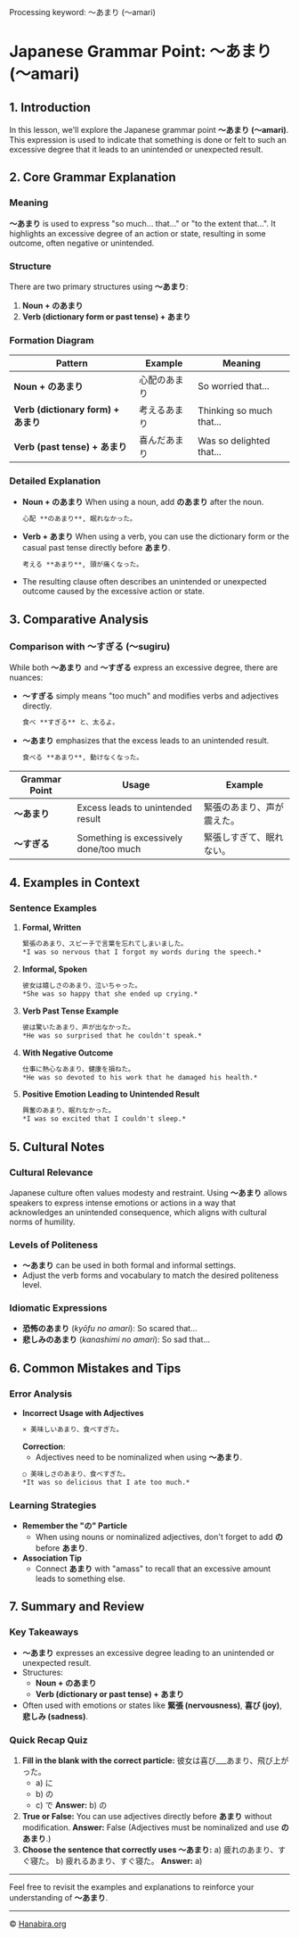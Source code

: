 Processing keyword: ～あまり (〜amari)
# Japanese Grammar Point: ～あまり (〜amari)

## 1. Introduction
In this lesson, we'll explore the Japanese grammar point **～あまり (〜amari)**. This expression is used to indicate that something is done or felt to such an excessive degree that it leads to an unintended or unexpected result.
## 2. Core Grammar Explanation
### Meaning
**～あまり** is used to express "so much... that..." or "to the extent that...". It highlights an excessive degree of an action or state, resulting in some outcome, often negative or unintended.
### Structure
There are two primary structures using **～あまり**:
1. **Noun + のあまり**
2. **Verb (dictionary form or past tense) + あまり**
### Formation Diagram
| **Pattern**                       | **Example**        | **Meaning**                         |
|-----------------------------------|--------------------|-------------------------------------|
| **Noun + のあまり**               | 心配のあまり       | So worried that...                  |
| **Verb (dictionary form) + あまり** | 考えるあまり       | Thinking so much that...            |
| **Verb (past tense) + あまり**     | 喜んだあまり       | Was so delighted that...            |
### Detailed Explanation
- **Noun + のあまり**
  When using a noun, add **のあまり** after the noun.
  ```markdown
  心配 **のあまり**, 眠れなかった。
  ```
- **Verb + あまり**
  When using a verb, you can use the dictionary form or the casual past tense directly before **あまり**.
  ```markdown
  考える **あまり**, 頭が痛くなった。
  ```
- The resulting clause often describes an unintended or unexpected outcome caused by the excessive action or state.
## 3. Comparative Analysis
### Comparison with 〜すぎる (〜sugiru)
While both **〜あまり** and **〜すぎる** express an excessive degree, there are nuances:
- **〜すぎる** simply means "too much" and modifies verbs and adjectives directly.
  ```markdown
  食べ **すぎる** と、太るよ。
  ```
- **〜あまり** emphasizes that the excess leads to an unintended result.
  ```markdown
  食べる **あまり**, 動けなくなった。
  ```
| **Grammar Point** | **Usage**                               | **Example**                                 |
|-------------------|-----------------------------------------|---------------------------------------------|
| **〜あまり**      | Excess leads to unintended result       | 緊張のあまり、声が震えた。                 |
| **〜すぎる**      | Something is excessively done/too much  | 緊張しすぎて、眠れない。                   |
## 4. Examples in Context
### Sentence Examples
1. **Formal, Written**
   ```markdown
   緊張のあまり、スピーチで言葉を忘れてしまいました。
   *I was so nervous that I forgot my words during the speech.*
   ```
2. **Informal, Spoken**
   ```markdown
   彼女は嬉しさのあまり、泣いちゃった。
   *She was so happy that she ended up crying.*
   ```
3. **Verb Past Tense Example**
   ```markdown
   彼は驚いたあまり、声が出なかった。
   *He was so surprised that he couldn't speak.*
   ```
4. **With Negative Outcome**
   ```markdown
   仕事に熱心なあまり、健康を損ねた。
   *He was so devoted to his work that he damaged his health.*
   ```
5. **Positive Emotion Leading to Unintended Result**
   ```markdown
   興奮のあまり、眠れなかった。
   *I was so excited that I couldn't sleep.*
   ```
## 5. Cultural Notes
### Cultural Relevance
Japanese culture often values modesty and restraint. Using **～あまり** allows speakers to express intense emotions or actions in a way that acknowledges an unintended consequence, which aligns with cultural norms of humility.
### Levels of Politeness
- **～あまり** can be used in both formal and informal settings.
- Adjust the verb forms and vocabulary to match the desired politeness level.
### Idiomatic Expressions
- **恐怖のあまり** (*kyōfu no amari*): So scared that...
- **悲しみのあまり** (*kanashimi no amari*): So sad that...
## 6. Common Mistakes and Tips
### Error Analysis
- **Incorrect Usage with Adjectives**
  ```markdown
  × 美味しいあまり、食べすぎた。
  ```
  **Correction**:
  - Adjectives need to be nominalized when using **～あまり**.
  ```markdown
  ○ 美味しさのあまり、食べすぎた。
  *It was so delicious that I ate too much.*
  ```
### Learning Strategies
- **Remember the "の" Particle**
  - When using nouns or nominalized adjectives, don't forget to add **の** before **あまり**.
- **Association Tip**
  - Connect **あまり** with "amass" to recall that an excessive amount leads to something else.
## 7. Summary and Review
### Key Takeaways
- **～あまり** expresses an excessive degree leading to an unintended or unexpected result.
- Structures:
  - **Noun + のあまり**
  - **Verb (dictionary or past tense) + あまり**
- Often used with emotions or states like **緊張 (nervousness)**, **喜び (joy)**, **悲しみ (sadness)**.
### Quick Recap Quiz
1. **Fill in the blank with the correct particle:**
   彼女は喜び___あまり、飛び上がった。
   - a) に
   - b) の
   - c) で
   **Answer:** b) の
2. **True or False:**
   You can use adjectives directly before **あまり** without modification.
   **Answer:** False (Adjectives must be nominalized and use **のあまり**.)
3. **Choose the sentence that correctly uses ～あまり:**
   a) 疲れのあまり、すぐ寝た。
   b) 疲れるあまり、すぐ寝た。
   **Answer:** a)

---
Feel free to revisit the examples and explanations to reinforce your understanding of **～あまり**.


---

© [Hanabira.org](https://hanabira.org)
